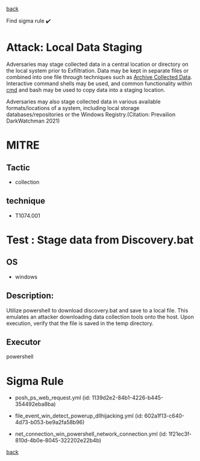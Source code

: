 
[back](../index.md)

Find sigma rule :heavy_check_mark: 

# Attack: Local Data Staging 

Adversaries may stage collected data in a central location or directory on the local system prior to Exfiltration. Data may be kept in separate files or combined into one file through techniques such as [Archive Collected Data](https://attack.mitre.org/techniques/T1560). Interactive command shells may be used, and common functionality within [cmd](https://attack.mitre.org/software/S0106) and bash may be used to copy data into a staging location.

Adversaries may also stage collected data in various available formats/locations of a system, including local storage databases/repositories or the Windows Registry.(Citation: Prevailion DarkWatchman 2021)

# MITRE
## Tactic
  - collection


## technique
  - T1074.001


# Test : Stage data from Discovery.bat
## OS
  - windows


## Description:
Utilize powershell to download discovery.bat and save to a local file. This emulates an attacker downloading data collection tools onto the host. Upon execution,
verify that the file is saved in the temp directory.


## Executor
powershell

# Sigma Rule
 - posh_ps_web_request.yml (id: 1139d2e2-84b1-4226-b445-354492eba8ba)

 - file_event_win_detect_powerup_dllhijacking.yml (id: 602a1f13-c640-4d73-b053-be9a2fa58b96)

 - net_connection_win_powershell_network_connection.yml (id: 1f21ec3f-810d-4b0e-8045-322202e22b4b)



[back](../index.md)

